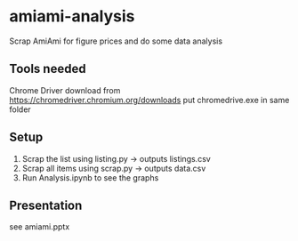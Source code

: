 # amiami-analysis
Scrap AmiAmi for figure prices and do some data analysis

## Tools needed
Chrome Driver
download from https://chromedriver.chromium.org/downloads
put chromedrive.exe in same folder

## Setup
1) Scrap the list using listing.py -> outputs listings.csv
2) Scrap all items using scrap.py -> outputs data.csv
3) Run Analysis.ipynb to see the graphs

## Presentation
see amiami.pptx

